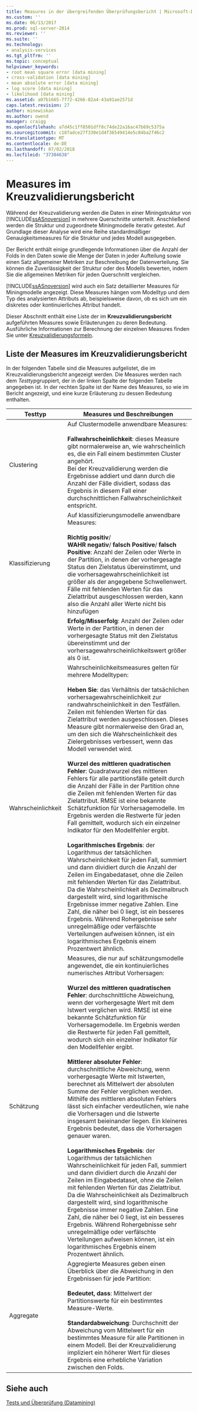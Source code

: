 ```yaml
---
title: Measures in der übergreifenden Überprüfungsbericht | Microsoft-Dokumentation
ms.custom: ''
ms.date: 06/13/2017
ms.prod: sql-server-2014
ms.reviewer: ''
ms.suite: ''
ms.technology:
- analysis-services
ms.tgt_pltfrm: ''
ms.topic: conceptual
helpviewer_keywords:
- root mean square error [data mining]
- cross-validation [data mining]
- mean absolute error [data mining]
- log score [data mining]
- likelihood [data mining]
ms.assetid: a07b1665-7f72-4266-82a4-43a91ae2571d
caps.latest.revision: 27
author: minewiskan
ms.author: owend
manager: craigg
ms.openlocfilehash: a7d45c1ff8501dff8c74de22a16ac47b69c5375a
ms.sourcegitcommit: c18fadce27f330e1d4f36549414e5c84ba2f46c2
ms.translationtype: MT
ms.contentlocale: de-DE
ms.lasthandoff: 07/02/2018
ms.locfileid: "37304638"
---
```

# <a name="measures-in-the-cross-validation-report"></a>Measures im Kreuzvalidierungsbericht
  Während der Kreuzvalidierung werden die Daten in einer Miningstruktur von [!INCLUDE[ssASnoversion](../../includes/ssasnoversion-md.md)] in mehrere Querschnitte unterteilt. Anschließend werden die Struktur und zugeordnete Miningmodelle iterativ getestet. Auf Grundlage dieser Analyse wird eine Reihe standardmäßiger Genauigkeitsmeasures für die Struktur und jedes Modell ausgegeben.  
  
 Der Bericht enthält einige grundlegende Informationen über die Anzahl der Folds in den Daten sowie die Menge der Daten in jeder Aufteilung sowie einen Satz allgemeiner Metriken zur Beschreibung der Datenverteilung. Sie können die Zuverlässigkeit der Struktur oder des Modells bewerten, indem Sie die allgemeinen Metriken für jeden Querschnitt vergleichen.  
  
 [!INCLUDE[ssASnoversion](../../includes/ssasnoversion-md.md)] wird auch ein Satz detaillierter Measures für Miningmodelle angezeigt. Diese Measures hängen vom Modelltyp und dem Typ des analysierten Attributs ab, beispielsweise davon, ob es sich um ein diskretes oder kontinuierliches Attribut handelt.  
  
 Dieser Abschnitt enthält eine Liste der im **Kreuzvalidierungsbericht** aufgeführten Measures sowie Erläuterungen zu deren Bedeutung. Ausführliche Informationen zur Berechnung der einzelnen Measures finden Sie unter [Kreuzvalidierungsformeln](cross-validation-formulas.md).  
  
## <a name="list-of-measures-in-the-cross-validation-report"></a>Liste der Measures im Kreuzvalidierungsbericht  
 In der folgenden Tabelle sind die Measures aufgelistet, die im Kreuzvalidierungsbericht angezeigt werden. Die Measures werden nach dem *Testtyp*gruppiert, der in der linken Spalte der folgenden Tabelle angegeben ist. In der rechten Spalte ist der Name des Measures, so wie im Bericht angezeigt, und eine kurze Erläuterung zu dessen Bedeutung enthalten.  
  
|Testtyp|Measures und Beschreibungen|  
|---------------|-------------------------------|  
|Clustering|Auf Clustermodelle anwendbare Measures:<br /><br /> **Fallwahrscheinlichkeit**: dieses Measure gibt normalerweise an, wie wahrscheinlich es, die ein Fall einem bestimmten Cluster angehört. <br />                      Bei der Kreuzvalidierung werden die Ergebnisse addiert und dann durch die Anzahl der Fälle dividiert, sodass das Ergebnis in diesem Fall einer durchschnittlichen Fallwahrscheinlichkeit entspricht.|  
|Klassifizierung|Auf klassifizierungsmodelle anwendbare Measures:<br /><br /> **Richtig positiv**/<br />                      **WAHR negativ**/ **falsch Positive**/ **falsch Positive**: Anzahl der Zeilen oder Werte in der Partition, in denen der vorhergesagte Status den Zielstatus übereinstimmt, und die vorhersagewahrscheinlichkeit ist größer als der angegebene Schwellenwert. Fälle mit fehlenden Werten für das Zielattribut ausgeschlossen werden, kann also die Anzahl aller Werte nicht bis hinzufügen|  
||**Erfolg/Misserfolg**: Anzahl der Zeilen oder Werte in der Partition, in denen der vorhergesagte Status mit den Zielstatus übereinstimmt und der vorhersagewahrscheinlichkeitswert größer als 0 ist.|  
|Wahrscheinlichkeit|Wahrscheinlichkeitsmeasures gelten für mehrere Modelltypen:<br /><br /> **Heben Sie**: das Verhältnis der tatsächlichen vorhersagewahrscheinlichkeit zur randwahrscheinlichkeit in den Testfällen. Zeilen mit fehlenden Werten für das Zielattribut werden ausgeschlossen. Dieses Measure gibt normalerweise den Grad an, um den sich die Wahrscheinlichkeit des Zielergebnisses verbessert, wenn das Modell verwendet wird.<br /><br /> **Wurzel des mittleren quadratischen Fehler**: Quadratwurzel des mittleren Fehlers für alle partitionsfälle geteilt durch die Anzahl der Fälle in der Partition ohne die Zeilen mit fehlenden Werten für das Zielattribut. RMSE ist eine bekannte Schätzfunktion für Vorhersagemodelle. Im Ergebnis werden die Restwerte für jeden Fall gemittelt, wodurch sich ein einzelner Indikator für den Modellfehler ergibt.<br /><br /> **Logarithmisches Ergebnis**: der Logarithmus der tatsächlichen Wahrscheinlichkeit für jeden Fall, summiert und dann dividiert durch die Anzahl der Zeilen im Eingabedataset, ohne die Zeilen mit fehlenden Werten für das Zielattribut. Da die Wahrscheinlichkeit als Dezimalbruch dargestellt wird, sind logarithmische Ergebnisse immer negative Zahlen. Eine Zahl, die näher bei 0 liegt, ist ein besseres Ergebnis. Während Rohergebnisse sehr unregelmäßige oder verfälschte Verteilungen aufweisen können, ist ein logarithmisches Ergebnis einem Prozentwert ähnlich.|  
|Schätzung|Measures, die nur auf schätzungsmodelle angewendet, die ein kontinuierliches numerisches Attribut Vorhersagen:<br /><br /> **Wurzel des mittleren quadratischen Fehler**: durchschnittliche Abweichung, wenn der vorhergesagte Wert mit dem Istwert verglichen wird. RMSE ist eine bekannte Schätzfunktion für Vorhersagemodelle. Im Ergebnis werden die Restwerte für jeden Fall gemittelt, wodurch sich ein einzelner Indikator für den Modellfehler ergibt.<br /><br /> **Mittlerer absoluter Fehler**: durchschnittliche Abweichung, wenn vorhergesagte Werte mit Istwerten, berechnet als Mittelwert der absoluten Summe der Fehler verglichen werden. Mithilfe des mittleren absoluten Fehlers lässt sich einfacher verdeutlichen, wie nahe die Vorhersagen und die Istwerte insgesamt beieinander liegen. Ein kleineres Ergebnis bedeutet, dass die Vorhersagen genauer waren.<br /><br /> **Logarithmisches Ergebnis**: der Logarithmus der tatsächlichen Wahrscheinlichkeit für jeden Fall, summiert und dann dividiert durch die Anzahl der Zeilen im Eingabedataset, ohne die Zeilen mit fehlenden Werten für das Zielattribut. Da die Wahrscheinlichkeit als Dezimalbruch dargestellt wird, sind logarithmische Ergebnisse immer negative Zahlen. Eine Zahl, die näher bei 0 liegt, ist ein besseres Ergebnis. Während Rohergebnisse sehr unregelmäßige oder verfälschte Verteilungen aufweisen können, ist ein logarithmisches Ergebnis einem Prozentwert ähnlich.|  
|Aggregate|Aggregierte Measures geben einen Überblick über die Abweichung in den Ergebnissen für jede Partition:<br /><br /> **Bedeutet, dass**: Mittelwert der Partitionswerte für ein bestimmtes Measure-Werte.<br /><br /> **Standardabweichung**: Durchschnitt der Abweichung vom Mittelwert für ein bestimmtes Measure für alle Partitionen in einem Modell. Bei der Kreuzvalidierung impliziert ein höherer Wert für dieses Ergebnis eine erhebliche Variation zwischen den Folds.|  
  
## <a name="see-also"></a>Siehe auch  
 [Tests und Überprüfung &#40;Datamining&#41;](testing-and-validation-data-mining.md)  
  
  
